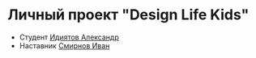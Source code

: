 # Личный проект "Design Life Kids"
* Студент [Идиятов Александр](http://t.me/)
* Наставник [Смирнов Иван](http://t.me/ducker_t)